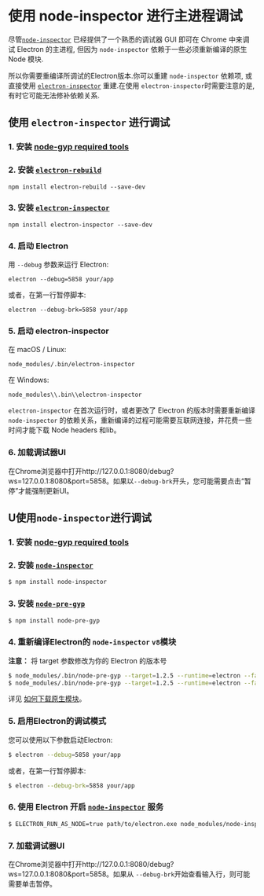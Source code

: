 # 使用 node-inspector 进行主进程调试

尽管[`node-inspector`][node-inspector] 已经提供了一个熟悉的调试器 GUI 即可在 Chrome 中来调试 Electron 的主进程, 但因为 `node-inspector` 依赖于一些必须重新编译的原生 Node 模块. 

所以你需要重编译所调试的Electron版本.你可以重建 `node-inspector` 依赖项, 或直接使用 [`electron-inspector`][electron-inspector] 重建.在使用 `electron-inspector`时需要注意的是,有时它可能无法修补依赖关系.


## 使用 `electron-inspector` 进行调试

### 1. 安装 [node-gyp required tools][node-gyp-required-tools]

### 2. 安装 [`electron-rebuild`][electron-rebuild]

```shell
npm install electron-rebuild --save-dev
```

### 3. 安装 [`electron-inspector`][electron-inspector]

```shell
npm install electron-inspector --save-dev
```

### 4. 启动 Electron

用 `--debug` 参数来运行 Electron:

```shell
electron --debug=5858 your/app
```

或者，在第一行暂停脚本:

```shell
electron --debug-brk=5858 your/app
```

### 5. 启动 electron-inspector

在 macOS / Linux:

```shell
node_modules/.bin/electron-inspector
```

在 Windows:

```shell
node_modules\\.bin\\electron-inspector
```

`electron-inspector` 在首次运行时，或者更改了 Electron 的版本时需要重新编译 `node-inspector` 的依赖关系，重新编译的过程可能需要互联网连接，并花费一些时间才能下载 Node headers 和lib。

### 6. 加载调试器UI

在Chrome浏览器中打开http://127.0.0.1:8080/debug?ws=127.0.0.1:8080&port=5858。如果以`--debug-brk`开头，您可能需要点击“暂停”才能强制更新UI。


## U使用`node-inspector`进行调试

### 1. 安装 [node-gyp required tools][node-gyp-required-tools]

### 2. 安装 [`node-inspector`][node-inspector]

```bash
$ npm install node-inspector
```

### 3. 安装 [`node-pre-gyp`][node-pre-gyp]

```bash
$ npm install node-pre-gyp
```

### 4. 重新编译Electron的 `node-inspector` `v8`模块

**注意：** 将 target 参数修改为你的 Electron 的版本号

```bash
$ node_modules/.bin/node-pre-gyp --target=1.2.5 --runtime=electron --fallback-to-build --directory node_modules/v8-debug/ --dist-url=https://atom.io/download/atom-shell reinstall
$ node_modules/.bin/node-pre-gyp --target=1.2.5 --runtime=electron --fallback-to-build --directory node_modules/v8-profiler/ --dist-url=https://atom.io/download/atom-shell reinstall
```

详见 [如何下载原生模块][how-to-install-native-modules]。               

### 5. 启用Electron的调试模式

您可以使用以下参数启动Electron:

```bash
$ electron --debug=5858 your/app
```

或者，在第一行暂停脚本:

```bash
$ electron --debug-brk=5858 your/app
```

### 6. 使用 Electron 开启 [`node-inspector`][node-inspector] 服务

```bash
$ ELECTRON_RUN_AS_NODE=true path/to/electron.exe node_modules/node-inspector/bin/inspector.js
```

### 7. 加载调试器UI

在Chrome浏览器中打开http://127.0.0.1:8080/debug?ws=127.0.0.1:8080&port=5858。如果从 `--debug-brk`开始查看输入行，则可能需要单击暂停。

[electron-inspector]: https://github.com/enlight/electron-inspector
[electron-rebuild]: https://github.com/electron/electron-rebuild
[node-inspector]: https://github.com/node-inspector/node-inspector
[node-pre-gyp]: https://github.com/mapbox/node-pre-gyp
[node-gyp-required-tools]: https://github.com/nodejs/node-gyp#installation
[how-to-install-native-modules]: using-native-node-modules.md#how-to-install-native-modules
